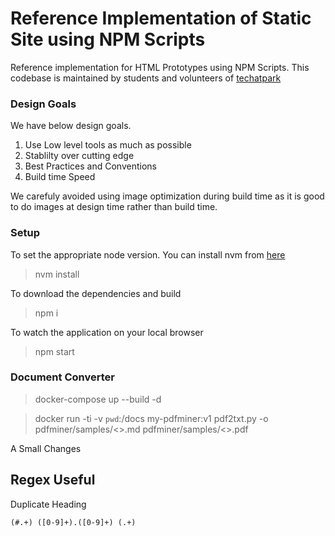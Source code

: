 # Reference Implementation of Static Site using NPM Scripts
Reference implementation for HTML Prototypes using NPM Scripts. This codebase is maintained by students and volunteers of [techatpark](http://www.techatpark.com)

### Design Goals

We have below design goals.

1. Use Low level tools as much as possible
1. Stablilty over cutting edge
1. Best Practices and Conventions
1. Build time Speed 

We carefuly avoided using image optimization during build time as it is good to do images at design time rather than build time.

### Setup

To set the appropriate node version. You can install nvm from [here](https://github.com/nvm-sh/nvm)

> nvm install

To download the dependencies and build

> npm i

To watch the application on your local browser

> npm start

### Document Converter

> docker-compose up --build -d

> docker run -ti -v `pwd`:/docs my-pdfminer:v1 pdf2txt.py -o pdfminer/samples/<<FILE>>.md pdfminer/samples/<<FILE>>.pdf

A Small Changes


## Regex Useful

Duplicate Heading

```
(#.+) ([0-9]+).([0-9]+) (.+)
```